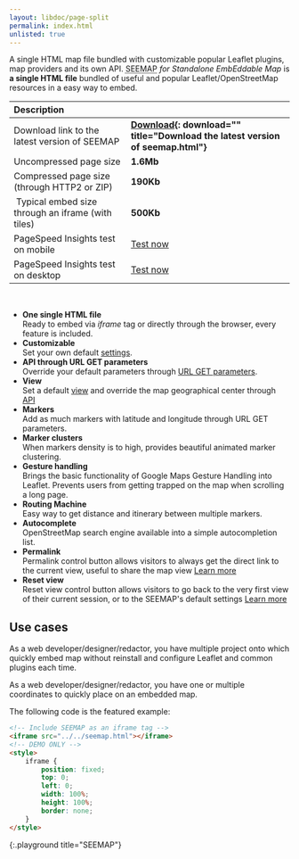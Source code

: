 ```yaml
---
layout: libdoc/page-split
permalink: index.html
unlisted: true
---
```

A single HTML map file bundled with customizable popular Leaflet plugins, map providers and its own API. <abbr title="Standalone EmbEddable Map">SEEMAP</abbr> *for Standalone EmbEddable Map* is **a single HTML file** bundled of useful and popular Leaflet/OpenStreetMap resources in a easy way to embed.

| Description |  |
| :- | :- |
| Download link to the latest version of SEEMAP | **[Download](seemap.html){: download="" title="Download the latest version of seemap.html"}** |
| Uncompressed page size | **1.6Mb** |
| Compressed page size (through HTTP2 or ZIP) | **190Kb** |
| Typical embed size through an iframe (with tiles) | **500Kb** |
| PageSpeed Insights test on mobile | [Test now](https://pagespeed.web.dev/report?url=https%3A%2F%2Folivier3lanc.github.io%2Fseemap%2Fseemap.html&form_factor=mobile) |
| PageSpeed Insights test on desktop | [Test now](https://pagespeed.web.dev/report?url=https%3A%2F%2Folivier3lanc.github.io%2Fseemap%2Fseemap.html&form_factor=desktop) |

<br>

* **One single HTML file** <br>Ready to embed via *iframe* tag or directly through the browser, every feature is included.
* **Customizable** <br>Set your own default [settings](settings.html).
* **API through URL GET parameters** <br>Override your default parameters through [URL GET parameters](api.html).
* **View** <br>Set a default [view](view.html) and override the map geographical center through [API](api.html)
* **Markers** <br>Add as much markers with latitude and longitude through URL GET parameters.
* **Marker clusters** <br>When markers density is to high, provides beautiful animated marker clustering.
* **Gesture handling** <br>Brings the basic functionality of Google Maps Gesture Handling into Leaflet. Prevents users from getting trapped on the map when scrolling a long page. 
* **Routing Machine** <br>Easy way to get distance and itinerary between multiple markers.
* **Autocomplete** <br>OpenStreetMap search engine available into a simple autocompletion list.
* **Permalink** <br>Permalink control button allows visitors to always get the direct link to the current view, useful to share the map view [Learn more](permalink.html)
* **Reset view** <br>Reset view control button allows visitors to go back to the very first view of their current session, or to the SEEMAP's default settings [Learn more](reset-view.html)

## Use cases

As a web developer/designer/redactor, you have multiple project onto which quickly embed map without reinstall and configure Leaflet and common plugins each time.

As a web developer/designer/redactor, you have one or multiple coordinates to quickly place on an embedded map.

The following code is the featured example:

```html
<!-- Include SEEMAP as an iframe tag -->
<iframe src="../../seemap.html"></iframe>
<!-- DEMO ONLY -->
<style>
    iframe {
        position: fixed;
        top: 0;
        left: 0;
        width: 100%;
        height: 100%;
        border: none;
    }
</style>
```
{:.playground title="SEEMAP"}
